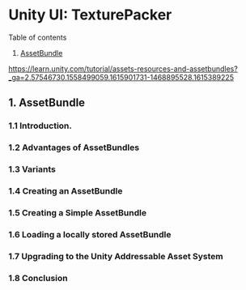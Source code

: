# Unity UI: TexturePacker

Table of contents
1. [AssetBundle](#1-AssetBundle)


https://learn.unity.com/tutorial/assets-resources-and-assetbundles?_ga=2.57546730.1558499059.1615901731-1468895528.1615389225
## 1. AssetBundle
### 1.1 Introduction.
### 1.2 Advantages of AssetBundles
### 1.3 Variants
### 1.4 Creating an AssetBundle
### 1.5 Creating a Simple AssetBundle
### 1.6 Loading a locally stored AssetBundle
### 1.7 Upgrading to the Unity Addressable Asset System
### 1.8 Conclusion

